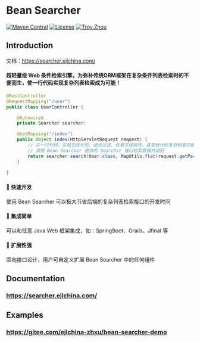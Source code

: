 # Bean Searcher

[![Maven Central](https://maven-badges.herokuapp.com/maven-central/com.ejlchina/bean-searcher/badge.svg)](https://maven-badges.herokuapp.com/maven-central/com.ejlchina/bean-searcher/)
[![License](https://img.shields.io/badge/license-Apache%202-4EB1BA.svg)](https://www.apache.org/licenses/LICENSE-2.0.html)
[![Troy.Zhou](https://img.shields.io/badge/%E4%BD%9C%E8%80%85-ejlchina-orange.svg)](https://github.com/ejlchina)

Introduction
---

文档：https://searcher.ejlchina.com/

#### 超轻量级 Web 条件检索引擎，为弥补传统ORM框架在复杂条件列表检索时的不便而生，使一行代码实现复杂列表检索成为可能！

```java
@RestController
@RequestMapping("/user")
public class UserController {

    @Autowired
    private Searcher searcher;

    @GetMapping("/index")
    public Object index(HttpServletRequest request) {
        // 只一行代码，实现包含分页、组合过滤、任意字段排序、甚至统计的复杂检索功能
        // 调用 Bean Searcher 提供的 Searcher 接口检索数据并返回
        return searcher.search(User.class, MapUtils.flat(request.getParameterMap()));
    }
	
}
```

#### 🚀 快速开发

使用 Bean Searcher 可以极大节省后端的复杂列表检索接口的开发时间

#### 🌱 集成简单

可以和任意 Java Web 框架集成，如：SpringBoot、Grails、Jfinal 等

#### 🔨 扩展性强

面向接口设计，用户可自定义扩展 Bean Searcher 中的任何组件

Documentation
---

### https://searcher.ejlchina.com/

Examples
---

### https://gitee.com/ejlchina-zhxu/bean-searcher-demo






